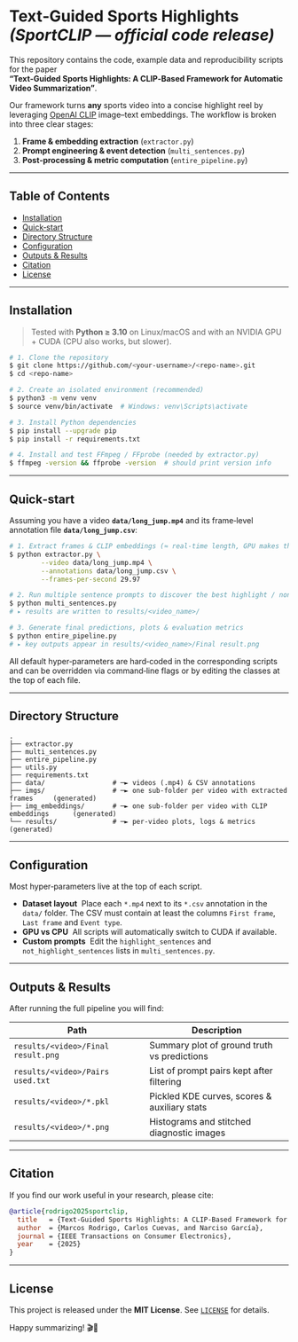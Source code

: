 # Text‑Guided Sports Highlights <br>*(SportCLIP — official code release)*

This repository contains the code, example data and reproducibility scripts for the paper  
**“Text‑Guided Sports Highlights: A CLIP‑Based Framework for Automatic Video Summarization”**.

Our framework turns **any** sports video into a concise highlight reel by leveraging [OpenAI CLIP](https://github.com/openai/CLIP) image–text embeddings. The workflow is broken into three clear stages:

1. **Frame & embedding extraction** (`extractor.py`)
2. **Prompt engineering & event detection** (`multi_sentences.py`)
3. **Post‑processing & metric computation** (`entire_pipeline.py`)

---

## Table of Contents

* [Installation](#installation)
* [Quick‑start](#quick-start)
* [Directory Structure](#directory-structure)
* [Configuration](#configuration)
* [Outputs & Results](#outputs--results)
* [Citation](#citation)
* [License](#license)

---

## Installation

> Tested with **Python ≥ 3.10** on Linux/macOS and with an NVIDIA GPU + CUDA (CPU also works, but slower).

```bash
# 1. Clone the repository
$ git clone https://github.com/<your‑username>/<repo‑name>.git
$ cd <repo‑name>

# 2. Create an isolated environment (recommended)
$ python3 -m venv venv
$ source venv/bin/activate  # Windows: venv\Scripts\activate

# 3. Install Python dependencies
$ pip install --upgrade pip
$ pip install -r requirements.txt

# 4. Install and test FFmpeg / FFprobe (needed by extractor.py)
$ ffmpeg -version && ffprobe -version  # should print version info
```

---

## Quick‑start

Assuming you have a video **`data/long_jump.mp4`** and its frame‑level annotation file **`data/long_jump.csv`**:

```bash
# 1. Extract frames & CLIP embeddings (≈ real‑time length, GPU makes this faster)
$ python extractor.py \
        --video data/long_jump.mp4 \
        --annotations data/long_jump.csv \
        --frames-per-second 29.97

# 2. Run multiple sentence prompts to discover the best highlight / non‑highlight pairs
$ python multi_sentences.py
# ▸ results are written to results/<video_name>/

# 3. Generate final predictions, plots & evaluation metrics
$ python entire_pipeline.py
# ▸ key outputs appear in results/<video_name>/Final result.png
```

All default hyper‑parameters are hard‑coded in the corresponding scripts and can be overridden via command‑line flags or by editing the classes at the top of each file.

---

## Directory Structure

```text
.
├── extractor.py
├── multi_sentences.py
├── entire_pipeline.py
├── utils.py
├── requirements.txt
├── data/                 # ─► videos (.mp4) & CSV annotations
├── imgs/                 # ─► one sub‑folder per video with extracted frames     (generated)
├── img_embeddings/       # ─► one sub‑folder per video with CLIP embeddings      (generated)
└── results/              # ─► per‑video plots, logs & metrics                    (generated)
```

---

## Configuration

Most hyper‑parameters live at the top of each script. &#x20;

* **Dataset layout**  Place each `*.mp4` next to its `*.csv` annotation in the `data/` folder.
  The CSV must contain at least the columns `First frame`, `Last frame` and `Event type`.
* **GPU vs CPU**  All scripts will automatically switch to CUDA if available.
* **Custom prompts**  Edit the `highlight_sentences` and `not_highlight_sentences` lists in `multi_sentences.py`.

---

## Outputs & Results

After running the full pipeline you will find:

| Path                               | Description                                       |
| ---------------------------------- | ------------------------------------------------- |
| `results/<video>/Final result.png` | Summary plot of ground truth vs predictions       |
| `results/<video>/Pairs used.txt`   | List of prompt pairs kept after filtering         |
| `results/<video>/*.pkl`            | Pickled KDE curves, scores & auxiliary stats      |
| `results/<video>/*.png`            | Histograms and stitched diagnostic images         |

---

## Citation

If you find our work useful in your research, please cite:

```bibtex
@article{rodrigo2025sportclip,
  title   = {Text-Guided Sports Highlights: A CLIP-Based Framework for Automatic Video Summarization},
  author  = {Marcos Rodrigo, Carlos Cuevas, and Narciso García},
  journal = {IEEE Transactions on Consumer Electronics},
  year    = {2025}
}
```

---

## License

This project is released under the **MIT License**. &#x20;
See [`LICENSE`](LICENSE) for details.

Happy summarizing! 🎬🏅